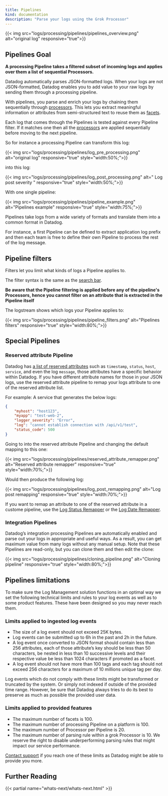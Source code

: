 ```yaml
---
title: Pipelines
kind: documentation
description: "Parse your logs using the Grok Processor"
---
```


{{< img src="logs/processing/pipelines/pipelines_overview.png" alt="original log" responsive="true">}}

## Pipelines Goal

**A processing Pipeline takes a filtered subset of incoming logs and applies over them a list of sequential Processors.**

Datadog automatically parses JSON-formatted logs. When your logs are not JSON-formatted, Datadog enables you to add value to your raw logs by sending them through a processing pipeline.

With pipelines, you parse and enrich your logs by chaining them sequentially through [processors](#processors). This lets you extract meaningful information or attributes from semi-structured text to reuse them as [facets][1].

Each log that comes through the Pipelines is tested against every Pipeline filter. If it matches one then all the [processors](#processors) are applied sequentially before moving to the next pipeline.

So for instance a processing Pipeline can transform this log:

{{< img src="logs/processing/pipelines/log_pre_processing.png" alt="original log" responsive="true" style="width:50%;">}}

into this log:

{{< img src="logs/processing/pipelines/log_post_processing.png" alt=" Log post severity " responsive="true" style="width:50%;">}}

With one single pipeline:

{{< img src="logs/processing/pipelines/pipeline_example.png" alt="Pipelines example" responsive="true" style="width:75%;">}}

Pipelines take logs from a wide variety of formats and translate them into a common format in Datadog.

For instance, a first Pipeline can be defined to extract application log prefix and then each team is free to define their own Pipeline to process the rest of the log message.

## Pipeline filters

Filters let you limit what kinds of logs a Pipeline applies to.

The filter syntax is the same as the [search bar][1].

**Be aware that the Pipeline filtering is applied before any of the pipeline's Processors, hence you cannot filter on an attribute that is extracted in the Pipeline itself** 

The logstream shows which logs your Pipeline applies to:

{{< img src="logs/processing/pipelines/pipeline_filters.png" alt="Pipelines filters" responsive="true" style="width:80%;">}}

## Special Pipelines

### Reserved attribute Pipeline

Datadog has [a list of reserved attributes][3] such as `timestamp`, `status`, `host`, `service`, and even the log `message`, those attributes have a specific behavior within Datadog.
If you have different attribute names for those in your JSON logs, use the reserved attribute pipeline to remap your logs attribute to one of the reserved attribute list.

For example: A service that generates the below logs:

```json
{
    "myhost": "host123",
    "myapp": "test-web-2",
    "logger_severity": "Error",
    "log": "cannot establish connection with /api/v1/test",
    "status_code": 500
}
```

Going to into the reserved attribute Pipeline and changing the default mapping to this one:

{{< img src="logs/processing/pipelines/reserved_attribute_remapper.png" alt="Reserved attribute remapper" responsive="true" style="width:70%;">}}

Would then produce the following log:

{{< img src="logs/processing/pipelines/log_post_remapping.png" alt="Log post remapping" responsive="true" style="width:70%;">}}

If you want to remap an attribute to one of the reserved attribute in a custome pipeline, use the [Log Status Remapper][4] or the [Log Date Remapper][5].

### Integration Pipelines

Datadog’s integration processing Pipelines are automatically enabled and parse out your logs in appropriate and useful ways. 
As a result, you can get maximum value from many logs without any manual setup.
Note that these Pipelines are read-only, but you can clone them and then edit the clone:

{{< img src="logs/processing/pipelines/cloning_pipeline.png" alt="Cloning pipeline" responsive="true" style="width:80%;">}}

## Pipelines limitations

To make sure the Log Management solution functions in an optimal way we set the following technical limits and rules to your log events as well as to some product features. These have been designed so you may never reach them.

### Limits applied to ingested log events

* The size of a log event should not exceed 25K bytes.
* Log events can be submitted up to 6h in the past and 2h in the future.
* A log event once converted to JSON format should contain less than 256 attributes, each of those attribute’s key should be less than 50 characters, be nested in less than 10 successive levels and their respective value be less than 1024 characters if promoted as a facet.
* A log event should not have more than 100 tags and each tag should not exceed 256 characters for a maximum of 10 millions unique tag per day.

Log events which do not comply with these limits might be transformed or truncated by the system. Or simply not indexed if outside of the provided time range. However, be sure that Datadog always tries to do its best to preserve as much as possible the provided user data.

### Limits applied to provided features

* The maximum number of facets is 100.
* The maximum number of processing Pipeline on a platform is 100.
* The maximum number of Processor per Pipeline is 20.
* The maximum number of parsing rule within a grok Processor is 10. We reserve the right to disable underperforming parsing rules that might impact our service performance.

[Contact support][2] if you reach one of these limits as Datadog might be able to provide you more.

## Further Reading

{{< partial name="whats-next/whats-next.html" >}}

[1]: /logs/explorer/search
[2]: /help
[3]: /logs/processing/#reserved-attributes
[4]: /logs/processing/processors/#log-status-remapper
[5]: /logs/processing/processors/#log-date-remapper